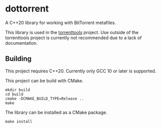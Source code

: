 # dottorrent

A C++20 library for working with BitTorrent metafiles.

This library is used in the [torrenttools](https://github.com/fbdtemme/torrenttools) project.
Use outside of the torrenttools project is currently not recommended due to a lack of documentation.

## Building

This project requires C++20.
Currently only GCC 10 or later is supported.

This project can be build with CMake.

```{bash}
mkdir build
cd build
cmake -DCMAKE_BUILD_TYPE=Release ..
make 
```

The library can be installed as a CMake package.

```
make install
```